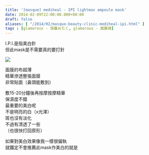 ```yaml
---
title: '[masque] mediheal - IPI lightmax ampoule mask'
date: 2014-02-09T22:00:00.000+08:00
draft: false
aliases: [ "/2014/02/masque-beauty-clinic-mediheal-ipi.html" ]
tags : [glamorous - 保養おたく, glamorous - 面膜魂]
---
```


I.P.I.是指美白針  
但此mask是不需要真的要打針  

[![](https://1.bp.blogspot.com/-PzD8N9J6wBU/XC4SLMdiv4I/AAAAAAAAD7o/PV3BE3BPvGsk7g8HxRt9jz3Go6vhJnNogCLcBGAs/s640/u.jpg)](https://1.bp.blogspot.com/-PzD8N9J6wBU/XC4SLMdiv4I/AAAAAAAAD7o/PV3BE3BPvGsk7g8HxRt9jz3Go6vhJnNogCLcBGAs/s1600/u.jpg)

面膜的布超薄  
精華滲透整張面膜  
非常貼面（鼻頭能敷到）  
  
敷15-20分鐘後再按摩按摩精華  
保濕度不錯  
最重要的美白呢  
不是明亮的白（x光澤）  
斑也沒有淡化  
不過有清透了一些  
（也很快打回原形）  
  
如果對美白效果像我一樣很偏執  
就鐵定不會推薦此mask作美白的就是